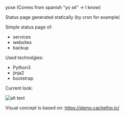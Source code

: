 yose (Comes from spanish "yo sé" -> I know)

Status page generated statically (by cron for example)

Simple status page of:
  - services
  - websites
  - backup

Used technolgies:
  - Python3
  - jinja2
  - bootstrap  

Current look:

![alt text](https://dymbol.github.io/yose.png)

Visual concept is based on: https://demo.cachethq.io/
